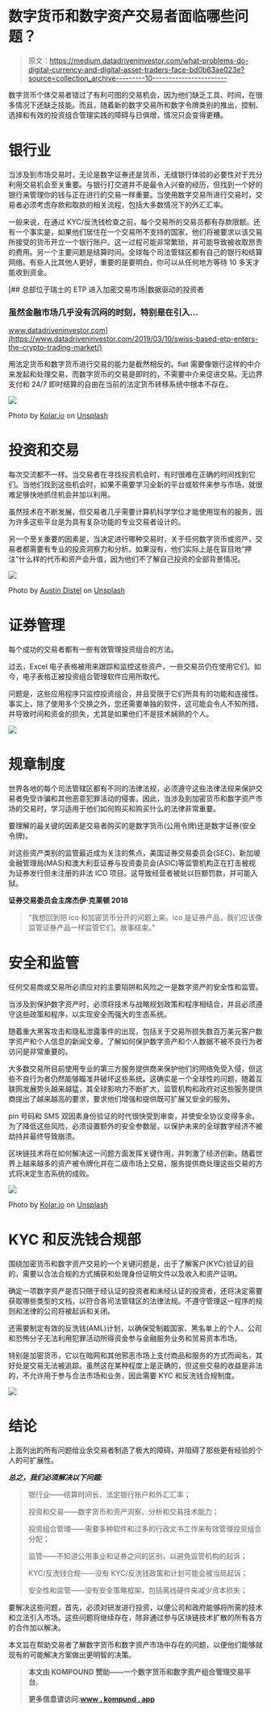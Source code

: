 # 数字货币和数字资产交易者面临哪些问题？

> 原文：<https://medium.datadriveninvestor.com/what-problems-do-digital-currency-and-digital-asset-traders-face-bd0b63ae023e?source=collection_archive---------10----------------------->

数字货币个体交易者错过了有利可图的交易机会，因为他们缺乏工具、时间，在很多情况下还缺乏技能。而且，随着新的数字交易所和数字令牌类别的推出，控制、选择和有效的投资组合管理实践的障碍与日俱增，情况只会变得更糟。

# **银行业**

当涉及到市场交易时，无论是数字证券还是货币，无缝银行体验的必要性对于充分利用交易机会至关重要。与银行打交道并不是最令人兴奋的经历，但找到一个好的银行来管理你的钱与正在进行的交易一样重要。当使用数字交易所进行交易时，交易者必须考虑存款和取款的相关流程，包括大多数情况下的外汇汇率。

一般来说，在通过 KYC/反洗钱检查之前，每个交易所的交易员都有存款限额。还有一个事实是，如果他们居住在一个交易所不支持的国家，他们将被要求以该交易所接受的货币开立一个银行账户。这一过程可能非常繁琐，并可能导致被收取昂贵的费用。另一个主要问题是结算时间。全球每个司法管辖区都有自己的银行和结算网络。有些人比其他人更好，重要的是要明白，你可以从任何地方等待 10 多天才能收到资金。

[](https://www.datadriveninvestor.com/2019/03/10/swiss-based-etp-enters-the-crypto-trading-market/) [## 总部位于瑞士的 ETP 进入加密交易市场|数据驱动的投资者

### 虽然金融市场几乎没有沉闷的时刻，特别是在引入…

www.datadriveninvestor.com](https://www.datadriveninvestor.com/2019/03/10/swiss-based-etp-enters-the-crypto-trading-market/) 

用法定货币和数字货币进行交易的能力是截然相反的。fiat 需要像银行这样的中介来发起和处理交易，而数字货币的交易是即时的，不需要中介来促进交易。无边界支付和 24/7 即时结算的自由在当前的法定货币转移系统中根本不存在。

![](img/331aead8bc44c69058c7397dd08f2154.png)

Photo by [Kolar.io](https://unsplash.com/@jankolar?utm_source=medium&utm_medium=referral) on [Unsplash](https://unsplash.com?utm_source=medium&utm_medium=referral)

# 投资和交易

每次交流都不一样。当交易者在寻找投资机会时，有时很难在正确的时间找到它们。当他们找到这些机会时，如果不需要学习全新的平台或软件来参与市场，就很难足够快地抓住机会并加以利用。

虽然技术在不断发展，但交易者几乎需要计算机科学学位才能使用现有的服务，因为许多这些平台是为具有复杂功能的专业交易者设计的。

另一个至关重要的因素是，当决定进行哪种交易时，关于任何数字货币或资产，交易者都需要有专业的投资洞察力和分析。如果没有，他们实际上是在盲目地“押注”什么样的代币和资产会升值，因为他们不了解自己投资的全部背景情况。

![](img/65c88337c284ff5adecb30442610e86b.png)

Photo by [Austin Distel](https://unsplash.com/@austindistel?utm_source=medium&utm_medium=referral) on [Unsplash](https://unsplash.com?utm_source=medium&utm_medium=referral)

# 证券管理

每个成功的交易者都有一些有效管理投资组合的方法。

过去，Excel 电子表格被用来跟踪和监控这些资产，一些交易员仍在使用它们。如今，电子表格正被投资组合管理软件应用所取代。

问题是，这些应用程序只监控投资组合，并且受限于它们所具有的功能和连接性。事实上，除了使用多个交换之外，您还需要单独的软件，这可能会令人不知所措，并导致时间和资金的损失，尤其是如果他们不是技术娴熟的个人。

![](img/205cdc31aac81fc8af56ce4c80d0c046.png)

# 规章制度

世界各地的每个司法管辖区都有不同的法律法规，必须遵守这些法律法规来保护交易者免受诈骗和其他恶意犯罪活动的侵害。因此，当涉及到加密货币和数字资产市场的交易时，学习适用于他们如何购买和购买什么的法律非常重要。

要理解的最关键的因素是交易者购买的是数字货币(公用令牌)还是数字证券(安全令牌)。

对这些资产类别的监管最近成为关注的焦点，美国证券交易委员会(SEC)、新加坡金融管理局(MAS)和澳大利亚证券与投资委员会(ASIC)等监管机构正在打击被视为证券发行但未注册的非法 ICO 项目。这导致经营者被处以巨额罚款，并可能入狱。

**证券交易委员会主席杰伊·克莱顿 2018**

> “我想回到把 ico 和加密货币分开的问题上来。ico 是证券产品，我们应该像监管证券产品一样监管它们。故事结束。”

# 安全和监管

任何交易商或交易所必须应对的主要陷阱和风险之一是数字资产的安全性和监管。

当涉及到保护数字资产时，必须将技术与战略规划政策和程序相结合，并且必须遵守这些政策和程序，以实现安全而强大的生态系统。

随着重大黑客攻击和隐私泄露事件的出现，包括关于交易所损失数百万美元客户数字资产和个人信息的新闻文章，了解如何保护数字资产和个人数据不被不良行为者访问是非常重要的。

大多数交易所目前使用专业的第三方服务提供商来保护他们的网络免受入侵，但这些不良行为者仍然能够瞄准并破坏这些系统。这确实是一个全球性的问题，随着互联网发展势头越来越猛，其全球影响力不断扩大，监管机构和政府对这些服务提供商提出了越来越高的要求，要求他们增强和提供既可扩展又安全的服务。

pin 号码和 SMS 双因素身份验证的时代很快受到审查，并使安全协议变得多余。为了降低这些风险，必须设置额外的安全参数层，以保护未来的全球数字经济不被劫持并最终导致崩溃。

区块链技术将在如何解决这一问题方面发挥关键作用，并刺激了经济创新。随着世界上越来越多的资产被令牌化并在二级市场上交易，服务提供商处理这些交易的方式将决定生态系统的成败。

![](img/019349ac20c32d4a5734ac6822ad37c9.png)

Photo by [Kolar.io](https://unsplash.com/@jankolar?utm_source=medium&utm_medium=referral) on [Unsplash](https://unsplash.com?utm_source=medium&utm_medium=referral)

# KYC 和反洗钱合规部

围绕加密货币和数字资产交易的一个关键问题是，出于了解客户(KYC)验证的目的，需要以合法合规的方式捕获和处理身份证明文件以及收入和资产证明。

确定一项数字资产是否只限于经认证的投资者和未经认证的投资者，还将决定需要获取哪些类型的文档，以符合各司法管辖区的法律法规。不遵守管理这一程序的规则和法律的公司将被起诉和关闭。

还需要制定有效的反洗钱(AML)计划，以确保受制裁国家、黑名单上的个人、公司和恐怖分子无法利用犯罪活动所得资金参与金融服务业务和贸易资本市场。

特别是加密货币，它以在暗网和其他邪恶市场上支付商品和服务的方式而闻名，其好处是交易无法被追踪。虽然这在某种程度上是正确的，但这些交易的收益是非法的，不允许用于参与合法市场和业务，因此需要 KYC 和反洗钱合规制度。

![](img/e538268ee7b4cb7313155ca5c4a66876.png)

# 结论

上面列出的所有问题给业余交易者制造了极大的障碍，并阻碍了那些更有经验的个人的可扩展性。

***总之，我们必须解决以下问题:***

> 银行业——结算时间长、法定银行账户和外汇汇率；
> 
> 投资和交易——数字货币和资产洞察、分析和交易技术能力；
> 
> 投资组合管理——需要多种软件和过多的行政文书工作来有效管理投资组合分配；
> 
> 监管——不知道公用事业和证券之间的区别，以避免监管机构的起诉；
> 
> KYC/反洗钱合规——没有 KYC/反洗钱政策和计划可能会被当局起诉；
> 
> 安全性和监管——没有安全策略框架，包括离线硬件来减少资本损失；

要解决这些问题，首先，必须对研发进行投资，以便公司和政府能够将所需的技术和立法引入市场。这些问题将继续存在，除非通过参与区块链技术扩散的所有各方的合作加以解决。

本文旨在帮助交易者了解数字货币和数字资产市场中存在的问题，以便他们能够就现有的可能解决方案做出更明智的决策。

> **本文由 KOMPOUND 赞助——一个数字货币和数字资产组合管理交易平台**。
> 
> **更多信息请访问:**[**www . kompund . app**](http://www.kompound.app)